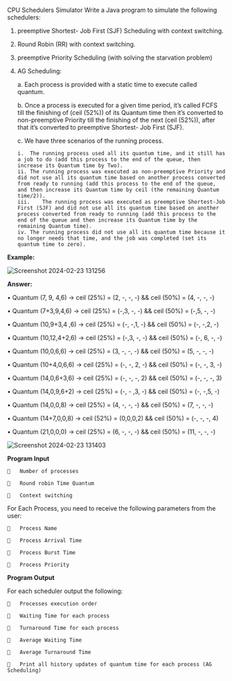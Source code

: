 CPU Schedulers Simulator
Write a Java program to simulate the following schedulers:

1.	preemptive Shortest- Job First (SJF) Scheduling with context switching.
2.	Round Robin (RR) with context switching.
3.	preemptive Priority Scheduling (with solving the starvation problem)
4.	AG Scheduling:

    a.	Each process is provided with a static time to execute called quantum.
  	
    b.	Once a process is executed for a given time period, it’s called FCFS till the finishing of (ceil (52%)) of its Quantum time then it’s converted to non-preemptive Priority till the finishing of the next (ceil (52%)), after that it’s converted to preemptive Shortest- Job First (SJF).
  	 
    c.	We have three scenarios of the running process.

        i.	The running process used all its quantum time, and it still has a job to do (add this process to the end of the queue, then increase its Quantum time by Two).  
        ii.	The running process was executed as non-preemptive Priority and
        did not use all its quantum time based on another process converted from ready to running (add this process to the end of the queue, and then increase its Quantum time by ceil (the remaining Quantum time/2)). 
        iii.	The running process was executed as preemptive Shortest-Job First (SJF) and did not use all its quantum time based on another process converted from ready to running (add this process to the end of the queue and then increase its Quantum time by the remaining Quantum time).   
        iv.	The running process did not use all its quantum time because it no longer needs that time, and the job was completed (set its quantum time to zero).
         


**Example:**


![Screenshot 2024-02-23 131256](https://github.com/AbdulrahmanElshafie/CPU-Schedulers-Simulator/assets/101133020/e9538ef4-3d59-45d3-8378-5999ebb8ebd7)

**Answer:**

•	Quantum (7, 9, 4,6) -> ceil (25%) = (2, -, -, -) && ceil (50%) = (4, -, -, -)

•	Quantum (7+3,9,4,6) -> ceil (25%) = (-,3, -, -) && ceil (50%) = (-,5, -, -)

•	Quantum (10,9+3,4 ,6) -> ceil (25%) = (-, -,1, -) && ceil (50%) = (-, -,2, -)

•	Quantum (10,12,4+2,6) -> ceil (25%) = (-,3, -, -) && ceil (50%) = (-, 6, -, -)

•	Quantum (10,0,6,6) -> ceil (25%) = (3, -, -, -) && ceil (50%) = (5, -, -, -)

•	Quantum (10+4,0,6,6) -> ceil (25%) = (-, -, 2, -) && ceil (50%) = (-, -, 3, -)

•	Quantum (14,0,6+3,6) -> ceil (25%) = (-, -, -, 2) && ceil (50%) = (-, -, -, 3)

•	Quantum (14,0,9,6+2) -> ceil (25%) = (-, - ,3, -) && ceil (50%) = (-, -,5, -)

•	Quantum (14,0,0,8) -> ceil (25%) = (4, -, -, -) && ceil (50%) = (7, -, -, -)

•	Quantum (14+7,0,0,8) -> ceil (52%) = (0,0,0,2) && ceil (50%) = (-, -, -, 4)

•	Quantum (21,0,0,0) -> ceil (25%) = (6, -, -, -) && ceil (50%) = (11, -, -, -)
 

![Screenshot 2024-02-23 131403](https://github.com/AbdulrahmanElshafie/CPU-Schedulers-Simulator/assets/101133020/0873dfde-5af0-47ce-b086-52b40c016e26)

**Program Input**

    	Number of processes
    
    	Round robin Time Quantum
    
    	Context switching

For Each Process, you need to receive the following parameters from the user:

    	Process Name
    
    	Process Arrival Time
    
    	Process Burst Time
    
    	Process Priority


**Program Output**

For each scheduler output the following:

    	Processes execution order
    
    	Waiting Time for each process
    
    	Turnaround Time for each process
    
    	Average Waiting Time
    
    	Average Turnaround Time
    
    	Print all history updates of quantum time for each process (AG Scheduling)

